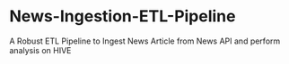 # News-Ingestion-ETL-Pipeline
A Robust ETL Pipeline to Ingest News Article from News API and perform analysis on HIVE
